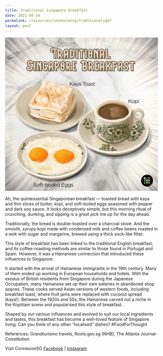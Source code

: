 ```yaml
---
title: Traditional Singapore Breakfast
date: 2021-08-14
permalink: /resources/connexionsg/traditionalsgbf
layout: post
---
```

![Alt text for image on Isomer site](/images/Breakfast.jpeg)

Ah, the quintessential Singaporean breakfast — toasted bread with kaya and thin slices of butter, kopi, and soft-boiled eggs seasoned with pepper and dark soy sauce. It looks deceptively simple, but this morning ritual of crunching, dunking, and sipping is a great pick me up for the day ahead.

Traditionally, the bread is double-toasted over a charcoal stove. And the smooth, syrupy kopi made with condensed milk and coffee beans roasted in a wok with sugar and margarine, brewed using a thick sock-like filter.

This style of breakfast has been linked to the traditional English breakfast, and its coffee-roasting methods are similar to those found in Portugal and Spain. However, it was a Hainanese connection that introduced these influences to Singapore.

It started with the arrival of Hainanese immigrants in the 19th century. Many of them ended up working in European households and hotels. With the exodus of British residents from Singapore during the Japanese Occupation, many Hainanese set up their own eateries in abandoned shop spaces. These cooks served Asian versions of western foods, including breakfast toast, where fruit jams were replaced with coconut spread (kaya!). Between the 1920s and 50s, the Hainanese carved out a niche in the Kopitiam scene and popularised this style of breakfast.

Shaped by our various influences and evolved to suit our local ingredients and tastes, this breakfast has become a well-loved feature of Singapore living. Can you think of any other “localised” dishes? #FoodForThought

References: Grandturismo travels, Roots.gov.sg (NHB), The Atlanta Journal-Constitution

Visit ConnexionSG [Facebook](https://www.facebook.com/ConnexionSG) | [Instagram](https://www.instagram.com/connexionsg/)